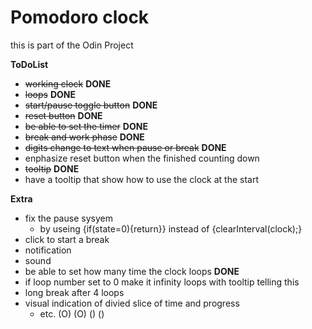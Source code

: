 # Pomodoro clock

this is part of the Odin Project

**ToDoList**
- ~~working clock~~ **DONE**
- ~~loops~~ **DONE**
- ~~start/pause toggle button~~ **DONE**
- ~~reset button~~ **DONE**
- ~~be able to set the timer~~ **DONE**
- ~~break and work phase~~ **DONE**
- ~~digits change to text when pause or break~~ **DONE**
- enphasize reset button when the finished counting down
- ~~tooltip~~ **DONE**
- have a tooltip that show how to use the clock at the start

**Extra**
- fix the pause sysyem 
  - by useing {if(state=0){return}} instead of {clearInterval(clock);}
- click to start a break
- notification
- sound
- be able to set how many time the clock loops **DONE**
- if loop number set to 0 make it infinity loops with tooltip telling this
- long break after 4 loops
- visual indication of divied slice of time and progress
  - etc. (O) (O) () ()
